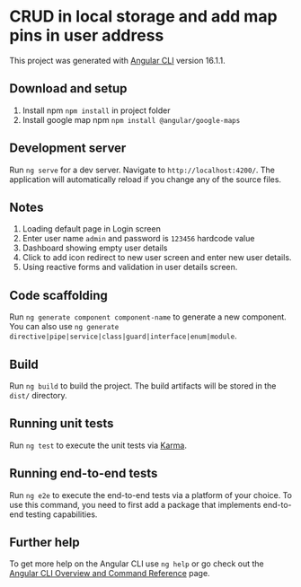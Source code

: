 # CRUD in local storage and add map pins in user address

This project was generated with [Angular CLI](https://github.com/angular/angular-cli) version 16.1.1.
## Download and setup

1. Install npm `npm install` in project folder
2. Install google map npm `npm install @angular/google-maps` 

## Development server

Run `ng serve` for a dev server. Navigate to `http://localhost:4200/`. The application will automatically reload if you change any of the source files.
## Notes 
1. Loading default page in Login screen
2. Enter user name `admin` and password is  `123456` hardcode value
3. Dashboard showing empty user details
4. Click to add icon redirect to new user screen and enter new user details.
5. Using reactive forms and validation in user details screen.

## Code scaffolding

Run `ng generate component component-name` to generate a new component. You can also use `ng generate directive|pipe|service|class|guard|interface|enum|module`.

## Build

Run `ng build` to build the project. The build artifacts will be stored in the `dist/` directory.

## Running unit tests

Run `ng test` to execute the unit tests via [Karma](https://karma-runner.github.io).

## Running end-to-end tests

Run `ng e2e` to execute the end-to-end tests via a platform of your choice. To use this command, you need to first add a package that implements end-to-end testing capabilities.

## Further help

To get more help on the Angular CLI use `ng help` or go check out the [Angular CLI Overview and Command Reference](https://angular.io/cli) page.
